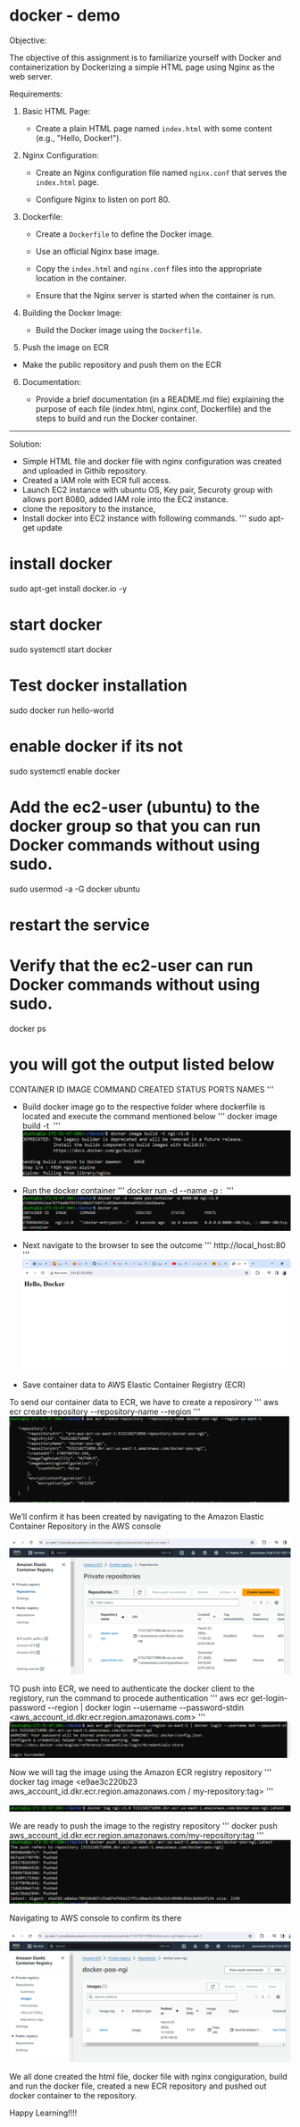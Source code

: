 # docker - demo
Objective:

The objective of this assignment is to familiarize yourself with Docker and containerization by Dockerizing a simple HTML page using Nginx as the web server.

Requirements:

1. Basic HTML Page:

   - Create a plain HTML page named `index.html` with some content (e.g., "Hello, Docker!").

2. Nginx Configuration:

   - Create an Nginx configuration file named `nginx.conf` that serves the `index.html` page.

   - Configure Nginx to listen on port 80.

3. Dockerfile:

   - Create a `Dockerfile` to define the Docker image.

   - Use an official Nginx base image.

   - Copy the `index.html` and `nginx.conf` files into the appropriate location in the container.

   - Ensure that the Nginx server is started when the container is run.

4. Building the Docker Image:

   - Build the Docker image using the `Dockerfile`.

5. Push the image on ECR

  - Make the public repository and push them on the ECR

6. Documentation:

   - Provide a brief documentation (in a README.md file) explaining the purpose of each file (index.html, nginx.conf, Dockerfile) and the steps to build and run the Docker container.

-------------------------------------------------------------------------------------
Solution:

* Simple HTML file and docker file with nginx configuration was created and uploaded in Githib repository.
* Created a IAM role with ECR full access.
* Launch EC2 instance with ubuntu OS, Key pair, Securoty group with allows port 8080, added IAM role into the EC2 instance.
* clone the repository to the instance,
* Install docker into EC2 instance with following commands.
'''
sudo apt-get update
# install docker 
sudo apt-get install docker.io -y
# start docker 
sudo systemctl start docker
# Test docker installation 
sudo docker run hello-world
# enable docker if its not
sudo systemctl enable docker
# Add the ec2-user (ubuntu) to the docker group so that you can run Docker commands without using sudo.
sudo usermod -a -G docker ubuntu
# restart the service
# Verify that the ec2-user can run Docker commands without using sudo.
docker ps
# you will got the output listed below
CONTAINER ID    IMAGE         COMMAND         CREATED             STATUS              PORTS               NAMES
'''

* Build docker image go to the respective folder where dockerfile is located and execute the command mentioned below
'''
docker image build -t <image>
'''
![alt text](image.png)
* Run the docker container 
'''
docker run -d --name <name> -p <Host port>:<Container port> <image>
'''
![alt text](image-1.png)
* Next navigate to the browser to see the outcome
'''
http://local_host:80
'''
![alt text](output.PNG)

* Save container data to AWS Elastic Container Registry (ECR)

To send our container data to ECR, we have to create a reposirory 
'''
aws ecr create-repository --repository-name <name> --region <region>
'''
![alt text](image-2.png)

We’ll confirm it has been created by navigating to the Amazon Elastic Container Repository in the AWS console

![alt text](docker_poo_ECR_repo_created.PNG)

TO push into ECR, we need to authenticate the docker client to the registory, run the command to procede authentication 
'''
aws ecr get-login-password --region <region> | docker login --username <AWS> --password-stdin <aws_account_id.dkr.ecr.region.amazonaws.com>
'''
![alt text](image-3.png)

Now we will tag the image using the Amazon ECR registry repository
'''
docker tag  image <e9ae3c220b23 aws_account_id.dkr.ecr.region.amazonaws.com / my-repository:tag>
'''

![alt text](image-4.png)

We are ready to push the image to the registry repository
'''
docker push aws_account_id.dkr.ecr.region.amazonaws.com/my-repository:tag
'''
![alt text](image-5.png)

Navigating to AWS console to confirm its there

![alt text](Image_pushed_to_ECR_successfully.PNG)

We all done created the html file, docker file with nginx congiguration, build and run the docker file, created a new ECR repository and pushed out docker container to the repository.

Happy Learning!!!!